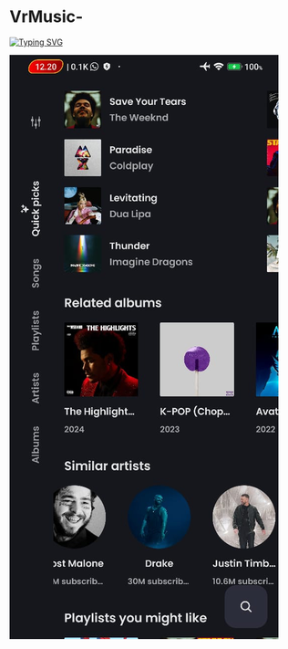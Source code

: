 # VrMusic-


[![Typing SVG](https://readme-typing-svg.demolab.com?font=Space&pause=1000&color=24F74D&center=true&vCenter=true&random=false&width=435&lines=VrMusic;Online+Music+Streaming+App)](https://git.io/typing-svg)


![demo](demo.jpg) <demo src="https://your-image-url.type" width="50" height="50">
